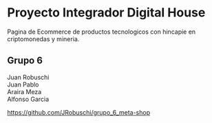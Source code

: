 # Proyecto Integrador Digital House

Pagina de Ecommerce de productos tecnologicos con hincapie en criptomonedas y mineria.

## Grupo 6

 Juan Robuschi<br>
 Juan Pablo<br>
 Araira Meza<br>
 Alfonso Garcia<br>

https://github.com/JRobuschi/grupo_6_meta-shop